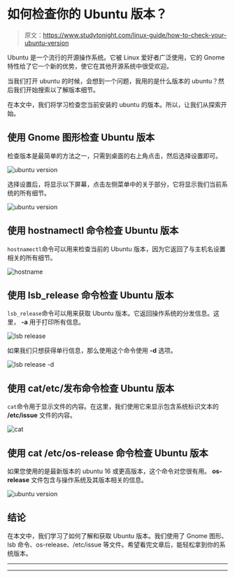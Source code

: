 # 如何检查你的 Ubuntu 版本？

> 原文：<https://www.studytonight.com/linux-guide/how-to-check-your-ubuntu-version>

Ubuntu 是一个流行的开源操作系统。它被 Linux 爱好者广泛使用，它的 Gnome 特性给了它一个新的优势，使它在其他开源系统中很受欢迎。

当我们打开 ubuntu 的时候，会想到一个问题，我用的是什么版本的 ubuntu？然后我们开始搜索以了解版本细节。

在本文中，我们将学习检查您当前安装的 ubuntu 的版本。所以，让我们从探索开始。

## 使用 Gnome 图形检查 Ubuntu 版本

检查版本是最简单的方法之一，只需到桌面的右上角点击，然后选择设置即可。

![ubuntu version](../Images/9c7d20a125ae89d640add07724d33ca2.png)

选择设置后，将显示以下屏幕，点击左侧菜单中的关于部分，它将显示我们当前系统的所有细节。

![ubuntu version](../Images/6f5e5f343f6a0e345b9e768619a98746.png)

## 使用 hostnamectl 命令检查 Ubuntu 版本

`hostnamectl`命令可以用来检查当前的 Ubuntu 版本，因为它返回了与主机名设置相关的所有细节。

![hostname](../Images/d06621812e0de7dcaa1f05731c1584a4.png)

## 使用 lsb_release 命令检查 Ubuntu 版本

`lsb_release`命令可以用来获取 Ubuntu 版本。它返回操作系统的分发信息。这里， **-a** 用于打印所有信息。

![lsb release](../Images/5f796b3197399eb9ae114f4c1d50c1f4.png)

如果我们只想获得单行信息，那么使用这个命令使用 **-d** 选项。

![lsb release -d](../Images/47f3aa6426ee135319fc985c2775fb9c.png)

## 使用 cat/etc/发布命令检查 Ubuntu 版本

`cat`命令用于显示文件的内容。在这里，我们使用它来显示包含系统标识文本的 **/etc/issue** 文件的内容。

![cat](../Images/6a3177ec280df6fde8ba9e332c603093.png)

## 使用 cat /etc/os-release 命令检查 Ubuntu 版本

如果您使用的是最新版本的 ubuntu 16 或更高版本，这个命令对您很有用。 **os-release** 文件包含与操作系统及其版本相关的信息。

![ubuntu version](../Images/d1643761b81167723f26368cb3740ca2.png)

## 结论

在本文中，我们学习了如何了解和获取 Ubuntu 版本。我们使用了 Gnome 图形、lsb 命令、os-release、/etc/issue 等文件。希望看完文章后，能轻松拿到你的系统版本。

* * *

* * *